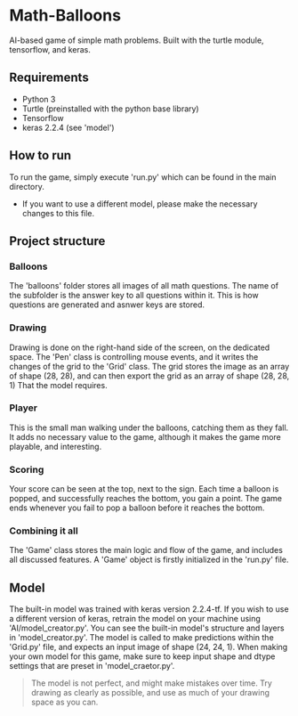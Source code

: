 # Math-Balloons
AI-based game of simple math problems.
Built with the turtle module, tensorflow, and keras.

## Requirements
- Python 3
- Turtle (preinstalled with the python base library)
- Tensorflow
- keras 2.2.4 (see 'model')

## How to run
To run the game, simply execute 'run.py' which can be found in the main directory.
* If you want to use a different model, please make the necessary changes to this file.

## Project structure
### Balloons
The 'balloons' folder stores all images of all math questions.
The name of the subfolder is the answer key to all questions within it.
This is how questions are generated and asnwer keys are stored.

### Drawing
Drawing is done on the right-hand side of the screen, on the dedicated space.
The 'Pen' class is controlling mouse events, and it writes the changes of the grid to the 'Grid' class.
The grid stores the image as an array of shape (28, 28), and can then export the grid as an array of shape (28, 28, 1)
That the model requires.

### Player
This is  the small man walking under the balloons, catching them as they fall.
It adds no necessary value to the game, although it makes the game more playable, and interesting.

### Scoring
Your score can be seen at the top, next to the sign.
Each time a balloon is popped, and successfully reaches the bottom, you gain a point.
The game ends whenever you fail to pop a balloon before it reaches the bottom.

### Combining it all
The 'Game' class stores the main logic and flow of the game, and includes all discussed features.
A 'Game' object is firstly initialized in the 'run.py' file.

## Model
The built-in model was trained with keras version 2.2.4-tf.
If you wish to use a different version of keras, retrain the model on your machine using 'AI/model_creator.py'.
You can see the built-in model's structure and layers in 'model_creator.py'.
The model is called to make predictions within the 'Grid.py' file, and expects an input image of shape (24, 24, 1).
When making your own model for this game, make sure to keep input shape and dtype settings that are preset in 'model_craetor.py'.


> The model is not perfect, and might make mistakes over time.
> Try drawing as clearly as possible, and use as much of your drawing space as you can.
